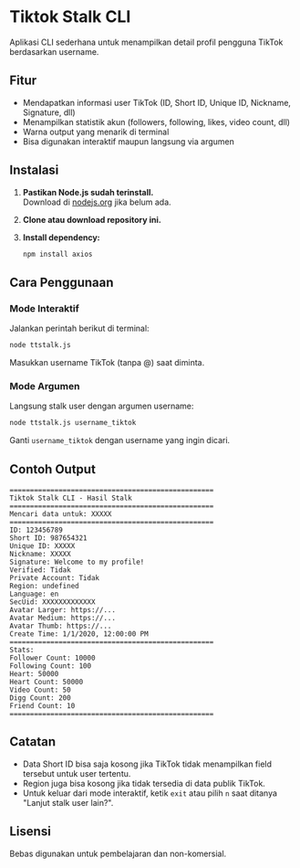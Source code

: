 # Tiktok Stalk CLI

Aplikasi CLI sederhana untuk menampilkan detail profil pengguna TikTok berdasarkan username.

## Fitur

- Mendapatkan informasi user TikTok (ID, Short ID, Unique ID, Nickname, Signature, dll)
- Menampilkan statistik akun (followers, following, likes, video count, dll)
- Warna output yang menarik di terminal
- Bisa digunakan interaktif maupun langsung via argumen

## Instalasi

1. **Pastikan Node.js sudah terinstall.**  
   Download di [nodejs.org](https://nodejs.org/) jika belum ada.

2. **Clone atau download repository ini.**

3. **Install dependency:**
   ```bash
   npm install axios
   ```

## Cara Penggunaan

### Mode Interaktif

Jalankan perintah berikut di terminal:

```bash
node ttstalk.js
```

Masukkan username TikTok (tanpa @) saat diminta.

### Mode Argumen

Langsung stalk user dengan argumen username:

```bash
node ttstalk.js username_tiktok
```

Ganti `username_tiktok` dengan username yang ingin dicari.

## Contoh Output

```
==================================================
Tiktok Stalk CLI - Hasil Stalk
==================================================
Mencari data untuk: XXXXX
==================================================
ID: 123456789
Short ID: 987654321
Unique ID: XXXXX
Nickname: XXXXX
Signature: Welcome to my profile!
Verified: Tidak
Private Account: Tidak
Region: undefined
Language: en
SecUid: XXXXXXXXXXXXX
Avatar Larger: https://...
Avatar Medium: https://...
Avatar Thumb: https://...
Create Time: 1/1/2020, 12:00:00 PM
==================================================
Stats:
Follower Count: 10000
Following Count: 100
Heart: 50000
Heart Count: 50000
Video Count: 50
Digg Count: 200
Friend Count: 10
==================================================
```

## Catatan

- Data Short ID bisa saja kosong jika TikTok tidak menampilkan field tersebut untuk user tertentu.
- Region juga bisa kosong jika tidak tersedia di data publik TikTok.
- Untuk keluar dari mode interaktif, ketik `exit` atau pilih `n` saat ditanya "Lanjut stalk user lain?".

## Lisensi

Bebas digunakan untuk pembelajaran dan non-komersial.
